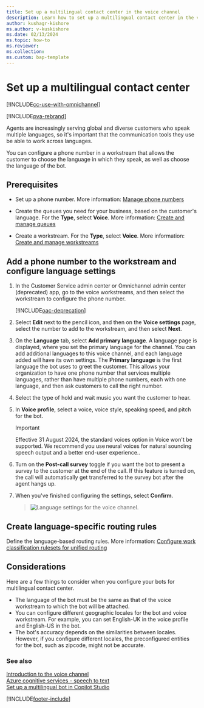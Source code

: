 ```yaml
---
title: Set up a multilingual contact center in the voice channel
description: Learn how to set up a multilingual contact center in the voice channel for Omnichannel for Customer Service.
author: kushagr-kishore
ms.author: v-kuskishore
ms.date: 02/13/2024
ms.topic: how-to
ms.reviewer:
ms.collection:
ms.custom: bap-template
---
```


# Set up a multilingual contact center

[!INCLUDE[cc-use-with-omnichannel](../../includes/cc-use-with-omnichannel.md)]

[!INCLUDE[pva-rebrand](../../includes/cc-pva-rebrand.md)]

Agents are increasingly serving global and diverse customers who speak multiple languages, so it's important that the communication tools they use be able to work across languages.

You can configure a phone number in a workstream that allows the customer to choose the language in which they speak, as well as choose the language of the bot.

## Prerequisites

- Set up a phone number. More information: [Manage phone numbers](voice-channel-manage-phone-numbers.md)
  
- Create the queues you need for your business, based on the customer's language. For the **Type**, select **Voice**. More information: [Create and manage queues](queues-omnichannel.md)

- Create a workstream. For the **Type**, select **Voice**. More information: [Create and manage workstreams](create-workstreams.md)
   
## Add a phone number to the workstream and configure language settings

1. In the Customer Service admin center or Omnichannel admin center (deprecated) app, go to the voice workstreams, and then select the workstream to configure the phone number.

    [!INCLUDE[oac-deprecation](../../includes/oac-deprecation.md)]

1. Select **Edit** next to the pencil icon, and then on the **Voice settings** page, select the number to add to the workstream, and then select **Next**.

1. On the **Language** tab, select **Add primary language**. A language page is displayed, where you set the primary language for the channel. You can add additional languages to this voice channel, and each language added will have its own settings.
   The **Primary language** is the first language the bot uses to greet the customer. This allows your organization to have one phone number that services multiple languages, rather than have multiple phone numbers, each with one language, and then ask customers to call the right number.

1. Select the type of hold and wait music you want the customer to hear.
  
1. In **Voice profile**, select a voice, voice style, speaking speed, and pitch for the bot.

     > [!IMPORTANT]
     > Effective 31 August 2024, the standard voices option in Voice  won't be supported. We recommend you use neural voices for natural sounding speech output and  a better end-user experience..

1. Turn on the **Post-call survey** toggle if you want the bot to present a survey to the customer at the end of the call. If this feature is turned on, the call will automatically get transferred to the survey bot after the agent hangs up.

1. When you've finished configuring the settings, select **Confirm**.

   > ![Language settings for the voice channel.](../media/voice-language-settings.png "Language settings for the voice channel.")

## Create language-specific routing rules

Define the language-based routing rules. More information: [Configure work classification rulesets for unified routing](configure-work-classification.md)

## Considerations

Here are a few things to consider when you configure your bots for multilingual contact center.
- The language of the bot must be the same as that of the voice workstream to which the bot will be attached. 
- You can configure different geographic locales for the bot and voice workstream. For example, you can set English-UK in the voice profile and English-US in the bot.
- The bot's accuracy depends on the similarities between locales. However, if you configure different locales, the preconfigured entities for the bot, such as zipcode, might not be accurate. 

### See also

[Introduction to the voice channel](voice-channel.md)  
[Azure cognitive services - speech to text](https://azure.microsoft.com/services/cognitive-services/text-to-speech/#features)  
[Set up a multilingual bot in Copilot Studio](set-up-multilingual-pva-bot.md)  

[!INCLUDE[footer-include](../../includes/footer-banner.md)]

